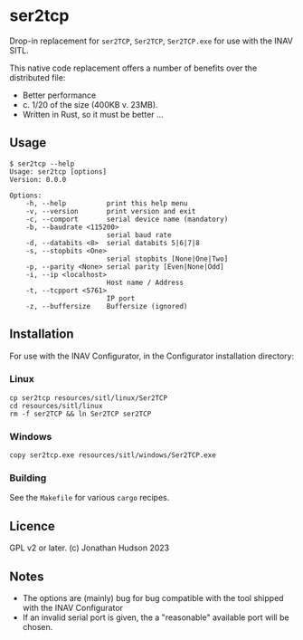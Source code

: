# ser2tcp

Drop-in replacement for `ser2TCP`, `Ser2TCP`, `Ser2TCP.exe` for use with the INAV SITL.

This native code replacement offers a number of benefits over the distributed file:

* Better performance
* c. 1/20 of the size (400KB v. 23MB).
* Written in Rust, so it must be better ...

## Usage

```
$ ser2tcp --help
Usage: ser2tcp [options]
Version: 0.0.0

Options:
    -h, --help          print this help menu
    -v, --version       print version and exit
    -c, --comport       serial device name (mandatory)
    -b, --baudrate <115200>
                        serial baud rate
    -d, --databits <8>  serial databits 5|6|7|8
    -s, --stopbits <One>
                        serial stopbits [None|One|Two]
    -p, --parity <None> serial parity [Even|None|Odd]
    -i, --ip <localhost>
                        Host name / Address
    -t, --tcpport <5761>
                        IP port
    -z, --buffersize    Buffersize (ignored)
```
## Installation

For use with the INAV Configurator, in the Configurator installation directory:

### Linux

```
cp ser2tcp resources/sitl/linux/Ser2TCP
cd resources/sitl/linux
rm -f ser2TCP && ln Ser2TCP ser2TCP
```

### Windows

```
copy ser2tcp.exe resources/sitl/windows/Ser2TCP.exe
```

### Building

See the `Makefile` for various `cargo` recipes.

## Licence

GPL v2 or later. (c) Jonathan Hudson 2023

## Notes

* The options are (mainly) bug for bug compatible with the tool shipped with the INAV Configurator
* If an invalid serial port is given, the a "reasonable" available port will be chosen.
